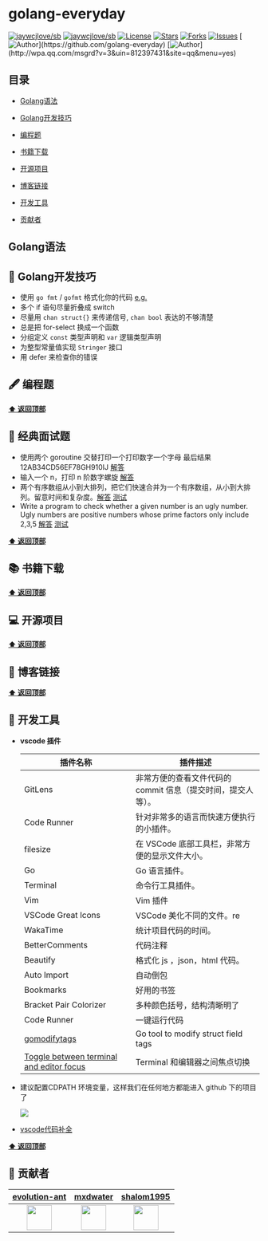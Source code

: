 # golang-everyday

[![jaywcjlove/sb](https://jaywcjlove.github.io/sb/ico/awesome.svg)](https://github.com/sindresorhus/awesome) [![jaywcjlove/sb](https://jaywcjlove.github.io/sb/lang/chinese.svg)](README-zh.md) [![License](https://img.shields.io/github/license/golang-everyday/golang-everyday.svg)](https://jitpack.io/#Coder-zheng/blockchain-note)  [![Stars](https://img.shields.io/github/stars/golang-everyday/golang-everyday.svg)](https://jitpack.io/#golang-everyday/golang-everyday)  [![Forks](https://img.shields.io/github/forks/golang-everyday/golang-everyday.svg)](https://jitpack.io/#golang-everyday/golang-everyday) [![Issues](https://img.shields.io/github/issues/golang-everyday/golang-everyday.svg)](https://jitpack.io/#golang-everyday/golang-everyday)
[![Author](https://img.shields.io/badge/Author-GolangEverydayGroup-black.svg?)](https://github.com/golang-everyday)
[![Author](https://img.shields.io/badge/QQ-812397431-yellow.svg?)](http://wpa.qq.com/msgrd?v=3&uin=812397431&site=qq&menu=yes)



## 目录

* [Golang语法](#Golang语法)

* [Golang开发技巧](#Golang开发技巧)
* [编程题](#编程题)
* [书籍下载](#书籍下载)
* [开源项目](#开源项目)
* [博客链接](#博客链接)
* [开发工具](#开发工具)
* [贡献者](#贡献者)



## Golang语法

## 🚀 Golang开发技巧

- 使用 `go fmt` / `gofmt` 格式化你的代码 [e.g.](<https://github.com/golang-everyday/golang-everyday/blob/master/go-advice/format.md>)
- 多个 if 语句尽量折叠成 switch
- 尽量用 `chan struct{}` 来传递信号, `chan bool` 表达的不够清楚
- 总是把 for-select 换成一个函数
- 分组定义 `const` 类型声明和 `var` 逻辑类型声明
- 为整型常量值实现 `Stringer` 接口
- 用 defer 来检查你的错误

## 🖋 编程题

**[⬆ 返回顶部](#目录)**

## 💸 经典面试题

* 使用两个 goroutine 交替打印一个打印数字一个字母   最后结果   12AB34CD56EF78GH910IJ  [解答](https://play.golang.org/p/CWWN5kl8Mpx)
* 输入一个 n，打印 n 阶数字螺旋 [解答](https://play.golang.org/p/M4iZ6aLhNA2)
* 两个有序数组从小到大排列，把它们快速合并为一个有序数组，从小到大排列。留意时间和复杂度。[解答](https://play.golang.org/p/BrSXW8vysaB) [测试](https://play.golang.org/p/1HS2qCxlRip)
* Write a program to check whether a given number is an ugly number.
  Ugly numbers are positive numbers whose prime factors only include 2,3,5 [解答](https://play.golang.org/p/qhfJAkyX0nF) [测试](https://play.golang.org/p/SCvzxa1aULA)

**[⬆ 返回顶部](#目录)**

## 📚 书籍下载

**[⬆ 返回顶部](#目录)**

## 💻 开源项目


**[⬆ 返回顶部](#目录)**

## 📝 博客链接

**[⬆ 返回顶部](#目录)**

## 🔨 开发工具

* **vscode 插件**

  | 插件名称                                                     | 插件描述                                                     |
  | ------------------------------------------------------------ | ------------------------------------------------------------ |
  | GitLens                                                      | 非常方便的查看文件代码的 commit 信息（提交时间，提交人等）。 |
  | Code Runner                                                  | 针对非常多的语言而快速方便执行的小插件。                     |
  | filesize                                                     | 在 VSCode 底部工具栏，非常方便的显示文件大小。               |
  | Go                                                           | Go 语言插件。                                                |
  | Terminal                                                     | 命令行工具插件。                                             |
  | Vim                                                          | Vim 插件                                                     |
  | VSCode Great Icons                                           | VSCode 美化不同的文件。re                                    |
  | WakaTime                                                     | 统计项目代码的时间。                                         |
  | BetterComments                                               | 代码注释                                                     |
  | Beautify                                                     | 格式化 js ，json，html 代码。                                |
  | Auto Import                                                  | 自动倒包                                                     |
  | Bookmarks                                                    | 好用的书签                                                   |
  | Bracket Pair Colorizer                                       | 多种颜色括号，结构清晰明了                                   |
  | Code Runner                                                  | 一键运行代码                                                 |
  | [gomodifytags](<https://github.com/fatih/gomodifytags>)      | Go tool to modify struct field tags                          |
  | [Toggle between terminal and editor focus](<http://landcareweb.com/questions/1443/zai-visual-studio-codezhong-qie-huan-bian-ji-qi-he-ji-cheng-zhong-duan-zhi-jian-de-jiao-dian>) | Terminal 和编辑器之间焦点切换                                |

* 建议配置CDPATH 环境变量，这样我们在任何地方都能进入 github 下的项目了

  ![](https://i.loli.net/2019/05/10/5cd5482665ef6.png)

* [vscode代码补全](https://github.com/Microsoft/vscode-go/blob/master/snippets/go.json)

**[⬆ 返回顶部](#目录)**

## 💐 贡献者

|      [evolution-ant](https://github.com/evolution-ant)       |           [mxdwater](https://github.com/mxdwater)            |         [shalom1995](https://github.com/shalom1995)          |
| :----------------------------------------------------------: | :----------------------------------------------------------: | :----------------------------------------------------------: |
| <a href="https://github.com/evolution-ant"><img src="https://avatars1.githubusercontent.com/u/24502661?s=460&v=4" width="50px"></a> | <a href="https://github.com/mxdwater"><img src="https://avatars0.githubusercontent.com/u/40318632?s=400&v=4" width="50px"></a> | <a href="https://github.com/shalom1995"><img src="https://avatars1.githubusercontent.com/u/39236504?s=460&v=4" width="50px"></a> |

